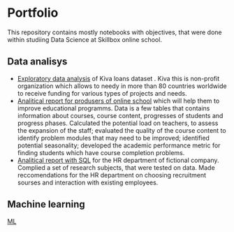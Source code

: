 # Portfolio
This repository contains mostly notebooks with objectives, that were done within studiing Data Science at Skillbox online school.
## Data analisys
- [Exploratory data analysis](https://github.com/akhudaiberenov/portfolio/blob/main/Exploratory%20data%20analysis.ipynb) of Kiva loans dataset . Kiva this is non-profit organization which allows to needy in more than 80 countries worldwide to receive funding for various types of projects and needs.
- [Analitical report for produsers of online school](https://github.com/akhudaiberenov/portfolio/blob/main/Data_analysis.ipynb]) which will help them to improve educational programms. Data is a few tables that contains information about courses, course content, progresses of students and progress phases. Calculated the potential load on teachers, to assess the expansion of the staff; evaluated the quality of the course content to identify problem modules that may need to be improved; identified potential seasonality; developed the academic performance metric for finding students which have course completion problems.
- [Analitical report with SQL](https://github.com/akhudaiberenov/portfolio/blob/main/Data%20analysis%20SQL.ipynb) for the HR department of fictional company. Complied a set of research subjects, that were tested on data. Made reccomendations for the HR department on choosing recruitment sourses and interaction with existing employees.
## Machine learning


[ML](https://github.com/akhudaiberenov/portfolio/blob/main/Machine%20Learning.ipynb)
